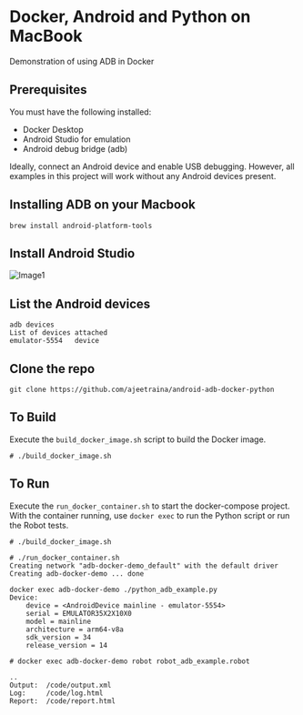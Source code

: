 # Docker, Android and Python on MacBook

Demonstration of using ADB in Docker

## Prerequisites

You must have the following installed:

- Docker Desktop
- Android Studio for emulation
- Android debug bridge (adb)

Ideally, connect an Android device and enable USB debugging. However, all
examples in this project will work without any Android devices present.

## Installing ADB on your Macbook

```
brew install android-platform-tools
```

## Install Android Studio

![Image1](https://dev-to-uploads.s3.amazonaws.com/uploads/articles/0j3tt3bwyjkro15e3yfy.png)

## List the Android devices

```
adb devices
List of devices attached
emulator-5554	device
```

## Clone the repo

```
git clone https://github.com/ajeetraina/android-adb-docker-python
```

## To Build

Execute the `build_docker_image.sh` script to build the Docker image.

```
# ./build_docker_image.sh
```

## To Run

Execute the `run_docker_container.sh` to start the docker-compose project. With the
container running, use `docker exec` to run the Python script or run the Robot
tests.

```
# ./build_docker_image.sh
```

```
# ./run_docker_container.sh
Creating network "adb-docker-demo_default" with the default driver
Creating adb-docker-demo ... done
```

```
docker exec adb-docker-demo ./python_adb_example.py
Device:
    device = <AndroidDevice mainline - emulator-5554>
    serial = EMULATOR35X2X10X0
    model = mainline
    architecture = arm64-v8a
    sdk_version = 34
    release_version = 14
```

```
# docker exec adb-docker-demo robot robot_adb_example.robot

..
Output:  /code/output.xml
Log:     /code/log.html
Report:  /code/report.html
```

